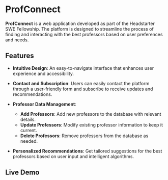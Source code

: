 # ProfConnect

**ProfConnect** is a web application developed as part of the Headstarter SWE Fellowship. The platform is designed to streamline the process of finding and interacting with the best professors based on user preferences and needs. 

## Features

- **Intuitive Design**: An easy-to-navigate interface that enhances user experience and accessibility.
  
- **Contact and Subscription**: Users can easily contact the platform through a user-friendly form and subscribe to receive updates and recommendations.

- **Professor Data Management**:
  - **Add Professors**: Add new professors to the database with relevant details.
  - **Update Professors**: Modify existing professor information to keep it current.
  - **Delete Professors**: Remove professors from the database as needed.

- **Personalized Recommendations**: Get tailored suggestions for the best professors based on user input and intelligent algorithms.

## Live Demo

   ```bash
   
